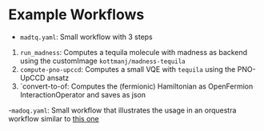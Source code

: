 # Example Workflows

- `madtq.yaml`: Small workflow with 3 steps

1. `run_madness`: Computes a tequila molecule with madness as backend using the customImage `kottmanj/madness-tequila`
2. `compute-pno-upccd`: Computes a small VQE with `tequila` using the PNO-UpCCD ansatz
3. `convert-to-of: Computes the (fermionic) Hamiltonian as OpenFermion InteractionOperator and saves as json

-`madoq.yaml`: Small workflow that illustrates the usage in an orquestra workflow similar to [this one](https://github.com/zapatacomputing/z-quantum-vqe/blob/0fdd2a9d7745cd5acab24a7dbe53fb7c0a435e8f/examples/hydrogen-vqe.yaml#L67-L76)
